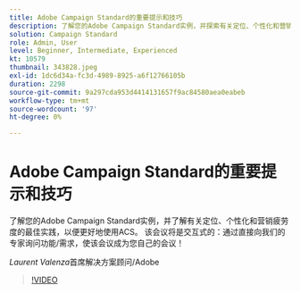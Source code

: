 ```yaml
---
title: Adobe Campaign Standard的重要提示和技巧
description: 了解您的Adobe Campaign Standard实例，并探索有关定位、个性化和营销疲劳度的最佳实践，以便更好地使用……（请用60至160个字符描述）
solution: Campaign Standard
role: Admin, User
level: Beginner, Intermediate, Experienced
kt: 10579
thumbnail: 343828.jpeg
exl-id: 1dc6d34a-fc3d-4989-8925-a6f12766105b
duration: 2298
source-git-commit: 9a297cda953d4414131657f9ac84580aea0eabeb
workflow-type: tm+mt
source-wordcount: '97'
ht-degree: 0%

---
```


# Adobe Campaign Standard的重要提示和技巧

了解您的Adobe Campaign Standard实例，并了解有关定位、个性化和营销疲劳度的最佳实践，以便更好地使用ACS。 该会议将是交互式的：通过直接向我们的专家询问功能/需求，使该会议成为您自己的会议！

*Laurent Valenza*&#x200B;首席解决方案顾问/Adobe

>[!VIDEO](https://video.tv.adobe.com/v/343828/?quality=12&learn=on)
